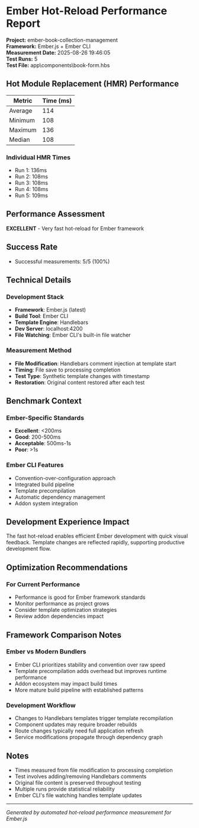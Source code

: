 ﻿# Ember Hot-Reload Performance Report

**Project:** ember-book-collection-management  
**Framework:** Ember.js + Ember CLI  
**Measurement Date:** 2025-08-26 19:46:05  
**Test Runs:** 5  
**Test File:** app\components\book-form.hbs

## Hot Module Replacement (HMR) Performance

| Metric | Time (ms) |
|--------|-----------|
| Average | 114 |
| Minimum | 108 |
| Maximum | 136 |
| Median | 108 |

### Individual HMR Times
- Run 1: 136ms
- Run 2: 108ms
- Run 3: 108ms
- Run 4: 108ms
- Run 5: 109ms


## Performance Assessment

**EXCELLENT** - Very fast hot-reload for Ember framework

## Success Rate
- Successful measurements: 5/5 (100%)

## Technical Details

### Development Stack
- **Framework**: Ember.js (latest)
- **Build Tool**: Ember CLI
- **Template Engine**: Handlebars
- **Dev Server**: localhost:4200
- **File Watching**: Ember CLI's built-in file watcher

### Measurement Method
- **File Modification**: Handlebars comment injection at template start
- **Timing**: File save to processing completion
- **Test Type**: Synthetic template changes with timestamp
- **Restoration**: Original content restored after each test

## Benchmark Context

### Ember-Specific Standards
- **Excellent**: <200ms
- **Good**: 200-500ms  
- **Acceptable**: 500ms-1s
- **Poor**: >1s

### Ember CLI Features
- Convention-over-configuration approach
- Integrated build pipeline
- Template precompilation
- Automatic dependency management
- Addon system integration

## Development Experience Impact

The fast hot-reload enables efficient Ember development with quick visual feedback. Template changes are reflected rapidly, supporting productive development flow.

## Optimization Recommendations

### For Current Performance
- Performance is good for Ember framework standards
- Monitor performance as project grows
- Consider template optimization strategies
- Review addon dependencies impact

## Framework Comparison Notes

### Ember vs Modern Bundlers
- Ember CLI prioritizes stability and convention over raw speed
- Template precompilation adds overhead but improves runtime performance
- Addon ecosystem may impact build times
- More mature build pipeline with established patterns

### Development Workflow
- Changes to Handlebars templates trigger template recompilation
- Component updates may require broader rebuilds
- Route changes typically need full application refresh
- Service modifications propagate through dependency graph

## Notes
- Times measured from file modification to processing completion
- Test involves adding/removing Handlebars comments
- Original file content is preserved throughout testing
- Multiple runs provide statistical reliability
- Ember CLI's file watching handles template updates

---

*Generated by automated hot-reload performance measurement for Ember.js*
